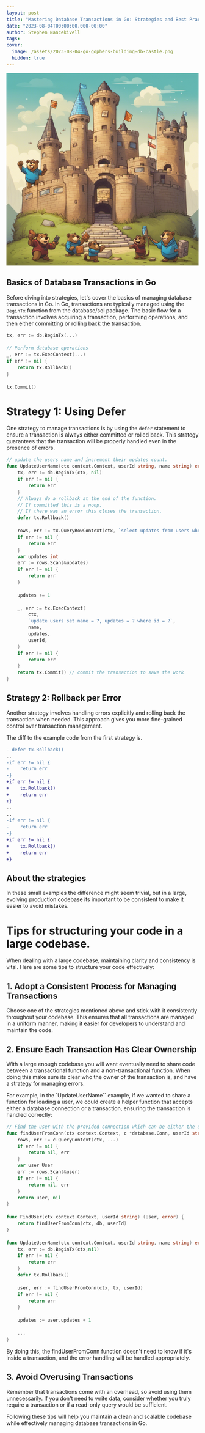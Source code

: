 ```yaml
---
layout: post
title: "Mastering Database Transactions in Go: Strategies and Best Practices"
date: "2023-08-04T00:00:00.000-00:00"
author: Stephen Nancekivell
tags:
cover:
  image: /assets/2023-08-04-go-gophers-building-db-castle.png
  hidden: true
---
```


![Create an Illustration of Go Gophers Building a Database Castle of Transactions!](/assets/2023-08-04-go-gophers-building-db-castle.png)

## Basics of Database Transactions in Go

Before diving into strategies, let's cover the basics of managing database transactions in Go. In Go, transactions are typically managed using the `BeginTx` function from the database/sql package. The basic flow for a transaction involves acquiring a transaction, performing operations, and then either committing or rolling back the transaction.

```go
tx, err := db.BeginTx(...)

// Perform database operations
_, err := tx.ExecContext(...)
if err != nil {
    return tx.Rollback()
}

tx.Commit()
```



# Strategy 1: Using Defer

One strategy to manage transactions is by using the `defer` statement to ensure a transaction is always either committed or rolled back. This strategy guarantees that the transaction will be properly handled even in the presence of errors.

```go
// update the users name and increment their updates count.
func UpdateUserName(ctx context.Context, userId string, name string) error {
    tx, err := db.BeginTx(ctx, nil)
    if err != nil {
        return err
    }
    // Always do a rollback at the end of the function.
    // If committed this is a noop.
    // If there was an error this closes the transaction.
    defer tx.Rollback()

    rows, err := tx.QueryRowContext(ctx, `select updates from users where id = ?`, userId)
    if err != nil {
        return err
    }
    var updates int
    err := rows.Scan(&updates)
    if err != nil {
        return err
    }

    updates += 1
    
    _, err := tx.ExecContext(
        ctx,
        `update users set name = ?, updates = ? where id = ?`,
        name,
        updates,
        userId,
    )
    if err != nil {
        return err
    }
    return tx.Commit() // commit the transaction to save the work
}
```

## Strategy 2: Rollback per Error

Another strategy involves handling errors explicitly and rolling back the transaction when needed. This approach gives you more fine-grained control over transaction management.

The diff to the example code from the first strategy is.
```diff
- defer tx.Rollback()
..
-if err != nil {
-    return err
-}
+if err != nil {
+    tx.Rollback()
+    return err
+}
..
..
-if err != nil {
-    return err
-}
+if err != nil {
+    tx.Rollback()
+    return err
+}
```

## About the strategies

In these small examples the difference might seem trivial, but in a large, evolving production codebase its important to be
consistent to make it easier to avoid mistakes.

# Tips for structuring your code in a large codebase.

When dealing with a large codebase, maintaining clarity and consistency is vital. Here are some tips to structure your code effectively:

## 1. Adopt a Consistent Process for Managing Transactions

Choose one of the strategies mentioned above and stick with it consistently throughout your codebase. This ensures that all transactions are managed in a uniform manner, making it easier for developers to understand and maintain the code.

## 2. Ensure Each Transaction Has Clear Ownership

With a large enough codebase you will want eventually need to share code between a transactional function and a non-transactional
function. When doing this make sure its clear who the owner of the transaction is, and have a strategy for managing errors.

For example, in the `UpdateUserName`` example, if we wanted to share a function for loading a user, we could create a helper function that accepts either a database connection or a transaction, ensuring the transaction is handled correctly:

```go
// Find the user with the provided connection which can be either the db or a transaction.
func findUserFromConn(ctx context.Context, c *database.Conn, userId string) (User, error) {
    rows, err := c.QueryContext(ctx, ...)
    if err != nil {
        return nil, err
    }
    var user User
    err := rows.Scan(&user)
    if err != nil {
        return nil, err
    }
    return user, nil
}

func FindUser(ctx context.Context, userId string) (User, error) {
    return findUserFromConn(ctx, db, userId)
}

func UpdateUserName(ctx context.Context, userId string, name string) error {
    tx, err := db.BeginTx(ctx,nil)
    if err != nil {
        return err
    }
    defer tx.Rollback()

    user, err := findUserFromConn(ctx, tx, userId)
    if err != nil {
        return err
    }

    updates := user.updates + 1
    
    ...
}
```

By doing this, the findUserFromConn function doesn't need to know if it's inside a transaction, and the error handling will be handled appropriately.

## 3. Avoid Overusing Transactions

Remember that transactions come with an overhead, so avoid using them unnecessarily. If you don't need to write data, consider whether you truly require a transaction or if a read-only query would be sufficient.

Following these tips will help you maintain a clean and scalable codebase while effectively managing database transactions in Go.
